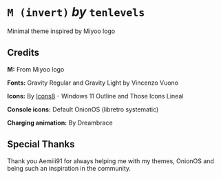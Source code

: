 # `M (invert)` *by* `tenlevels`

Minimal theme inspired by Miyoo logo


## Credits

**M:** From Miyoo logo

**Fonts:** Gravity Regular and Gravity Light by Vincenzo Vuono

**Icons:** By [Icons8](https://icons8.com/) - Windows 11 Outline and Those Icons Lineal

**Console icons:** Default OnionOS (libretro systematic)

**Charging animation:** By Dreambrace


## Special Thanks

Thank you Aemiii91 for always helping me with my themes, OnionOS and being such an inspiration in the community.